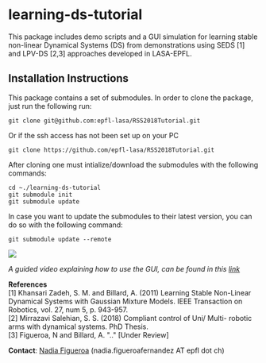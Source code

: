 # learning-ds-tutorial
This package includes demo scripts and a GUI simulation for learning stable non-linear Dynamical Systems (DS) from demonstrations using SEDS [1] and LPV-DS [2,3] approaches developed in LASA-EPFL.

## Installation Instructions
This package contains a set of submodules. In order to clone the package, just run the following run:
```
git clone git@github.com:epfl-lasa/RSS2018Tutorial.git
```
Or if the ssh access has not been set up on your PC 
```
git clone https://github.com/epfl-lasa/RSS2018Tutorial.git
```
After cloning one must intialize/download the submodules with the following commands:
```
cd ~./learning-ds-tutorial
git submodule init
git submodule update
```
In case you want to update the submodules to their latest version, you can do so with the following command:
```
git submodule update --remote
```

[![](https://github.com/nbfigueroa/learning-ds-tutorial/blob/master/img/GUI_2.png)](https://www.youtube.com/watch?v=5fQO9Oluih0)

*A guided video explaining how to use the GUI, can be found in this [link](https://www.youtube.com/watch?v=5fQO9Oluih0)*

**References**     
[1] Khansari Zadeh, S. M. and Billard, A. (2011) Learning Stable Non-Linear Dynamical Systems with Gaussian Mixture Models. IEEE Transaction on Robotics, vol. 27, num 5, p. 943-957.    
[2] Mirrazavi Salehian, S. S. (2018) Compliant control of Uni/ Multi- robotic arms with dynamical systems. PhD Thesis.  
[3] Figueroa, N and Billard, A. ".." [Under Review]

**Contact**: [Nadia Figueroa](http://lasa.epfl.ch/people/member.php?SCIPER=238387) (nadia.figueroafernandez AT epfl dot ch)
